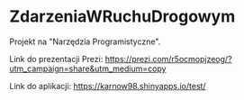 # ZdarzeniaWRuchuDrogowym
Projekt na "Narzędzia Programistyczne".

Link do prezentacji Prezi:
https://prezi.com/r5ocmopjzeog/?utm_campaign=share&utm_medium=copy

Link do aplikacji:
https://karnow98.shinyapps.io/test/
